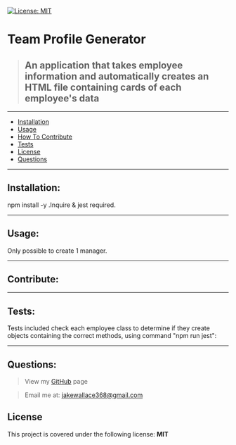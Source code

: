 

  [![License: MIT](https://img.shields.io/badge/License-MIT-yellow.svg)](https://opensource.org/licenses/MIT)
  # Team Profile Generator
  > ## An application that takes employee information and automatically creates an HTML file containing cards  of each  employee's data
  ***

  - [Installation](#Installation)
  - [Usage](#Usage)
  - [How To Contribute](#Contribute)
  - [Tests](#Tests)
  - [License](#License)
  - [Questions](#Questions)
  
  ***
  ## Installation:
  npm install -y .Inquire & jest required. 
  ***
  ## Usage:
  Only possible to create 1 manager. 
  ***
  ## Contribute:
  
  ***
  ## Tests:
  Tests included check each employee class to determine if they create objects containing the correct methods, using command "npm run jest":
  ***
  ## Questions:
  > View my [GitHub](https://github.com/Jake-W95) page
  
  > Email me at: jakewallace368@gmail.com
## License
  This project is covered under the following license: **MIT**       


 